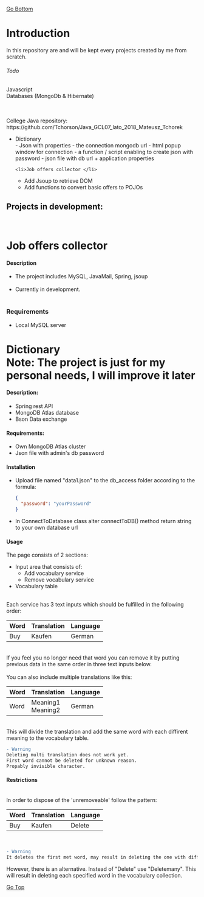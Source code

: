 [Go Bottom](#GoBottom)
<a name="GoTop"></a>

# Introduction 
In this repository are and will be kept every projects created by me from scratch. 




###### Todo 
Javascript <br /> 
Databases (MongoDb & Hibernate) <br /> 

<br/>
<br/>
College Java repository:<br/>
https://github.com/Tchorson/Java_GCL07_lato_2018_Mateusz_Tchorek <br /> 

<ul>
	<li>Dictionary </li>
- Json with properties - the connection mongodb url
- html popup window for connection
- a function / script enabling to create json with password
- json file with db url + application properties

	<li>Job offers collector </li>
- Add Jsoup to retrieve DOM
- Add functions to convert basic offers to POJOs

</ul>



## Projects in development:
<br/>

Job offers collector
======

#### Description
<ul>
	<li>The project includes MySQL, JavaMail, Spring, jsoup </li><br /> 
	<li>Currently in development. </li><br/> 
</ul>

### Requirements

<ul>
	<li>Local MySQL server</li>
</ul>

Dictionary <br>
Note: The project is just for my personal needs, I will improve it later
======

#### Description:

<ul>
	<li>Spring rest API </li>
	<li>MongoDB Atlas database </li>
	<li>Bson Data exchange </li>
</ul>

#### Requirements:
<ul>
	<li> Own MongoDB Atlas cluster </li>
	<li> Json file with admin's db password </li>
</ul>

#### Installation
<ul> 
	<li>Upload file named "data1.json" to the db_access folder according to the formula: <br/> </li>

```json
{
  "password": "yourPassword"
}
```

<li> In ConnectToDatabase class alter connectToDB() method return string to your own database url <br/></li>
</ul>

#### Usage
The page consists of 2 sections: <br/>
- Input area that consists of:<br/>
	- Add vocabulary service <br/>
	- Remove vocabulary service <br/>
- Vocabulary table
<br/>
Each service has 3 text inputs which should be fulfilled in the following order: 


| Word  | Translation | Language |
| ----- | ----------- | -------- |
| Buy   | Kaufen      | German   |

<br/>
If you feel you no longer need that word you can remove it by putting previous data in the same order in three text inputs below.  

<br/>

<br>
You can also include multiple translations like this: <br/> 

| Word  | Translation      | Language |
| ----- | ---------------- | -------- |
| Word  | Meaning1 <br> Meaning2	   | German   |


<br/>
This will divide the translation and add the same word with each diffirent meaning to the vocabulary table.<br/>

```diff
- Warning 
Deleting multi translation does not work yet. 
First word cannot be deleted for unknown reason.
Propably invisible character.
```


#### Restrictions
<a name="GoBottom"></a>
<br/>
In order to dispose of the 'unremoveable' follow the pattern: <br/>

| Word  | Translation | Language |
| ----- | ----------- | -------- |
| Buy   | Kaufen      | Delete   |

<br/>

```diff
- Warning
It deletes the first met word, may result in deleting the one with diffirent translation. Needs to be fixed. 
```

However, there is an alternative. Instead of "Delete" use "Deletemany".
This will result in deleting each specified word in the vocabulary collection.

<a name="GoBottom"></a>
[Go Top](#GoTop)
